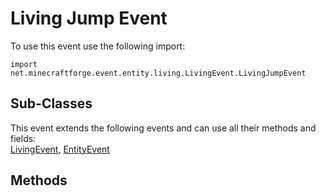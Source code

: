 # Living Jump Event

To use this event use the following import:
```groovy:no-line-numbers
import net.minecraftforge.event.entity.living.LivingEvent.LivingJumpEvent
```

## Sub-Classes
This event extends the following events and can use all their methods and fields: <br>
[LivingEvent](../living_event/living_event.md), [EntityEvent](../entity_event/entity_event.md)

## Methods
